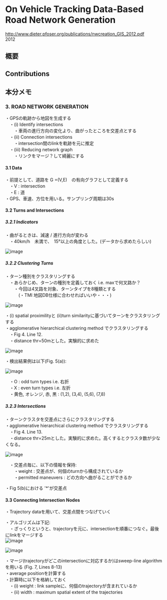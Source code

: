 # On Vehicle Tracking Data-Based Road Network Generation
http://www.dieter.pfoser.org/publications/nwcreation_GIS_2012.pdf  
2012  

## 概要


## Contributions

## 本分メモ
### 3. ROAD NETWORK GENERATION  
・GPSの軌跡から地図を生成する  
　・(i) Identify intersections  
　　・車両の進行方向の変化より、曲がったところを交差点とする  
　・(ii) Connection intersections  
　　・intersection間のlinkを軌跡を元に推定  
　・(iii) Reducing network graph  
　　・リンクをマージ？して綺麗にする  
  
#### 3.1 Data
・前提として、道路を G =(V,E)　の有向グラフとして定義する  
　・V : intersection  
　・E : 道  
・GPS、車速、方位を用いる。サンプリング周期は30s  
  
#### 3.2 Turns and Intersections
##### 3.2.1 Indicators
・曲がるときは、減速 / 進行方向が変わる  
　・40km/h　未満で、　15°以上の角度とした。(データから求めたらしい)  
  
![image](https://user-images.githubusercontent.com/30098187/70299582-a1cca500-1838-11ea-8a2c-c57528e2415a.png)  
 
  
##### 3.2.2 Clustering Turns  
・ターン種別をクラスタリングする  
　・あらかじめ、ターンの種別を定義しておく i.e. maxで何叉路か？  
　　・今回は4叉路を対象、ターンタイプを8種類とする  
　　　(・TMI 地図DB仕様に合わせればいいや・・・)  
  
 ![image](https://user-images.githubusercontent.com/30098187/70771705-5de81b80-1db5-11ea-9f33-7b6cb6b28151.png)  
  
・(i) spatial proximilityと (ii)turn similarityに基づいてターンをクラスタリングする  
・agglomerative hierarchical clustering method でクラスタリングする  
　・Fig 4. Line 12.  
　・distance thr=50mとした。実験的に求めた  
  
![image](https://user-images.githubusercontent.com/30098187/70299622-c6288180-1838-11ea-9f15-6a1c01325876.png)  
  
・検出結果例は以下(Fig. 5(a)):  
  
![image](https://user-images.githubusercontent.com/30098187/70771912-3180cf00-1db6-11ea-829b-b48d094a4d5a.png)  

　・O : odd turn types i.e. 右折  
　・X : even turn types i.e. 左折  
　・黄色, オレンジ, 赤, 黒 : (1,2), (3,4), (5,6), (7,8)  
  
##### 3.2.3 Intersections  
・ターンクラスタを交差点にさらにクラスタリングする  
・agglomerative hierarchical clustering method でクラスタリングする  
　・Fig 4. Line 13.  
　・distance thr=25mとした。実験的に求めた。高くするとクラスタ数が少なくなる。  
  
![image](https://user-images.githubusercontent.com/30098187/70299622-c6288180-1838-11ea-9f15-6a1c01325876.png)  
  
　・交差点毎に、以下の情報を保持:  
　　・weight : 交差点が、何個のturnから構成されているか  
　　・permitted maneuvers : どの方向へ曲がることができるか  
  
・Fig 5(b)における '*'が交差点  
  
 #### 3.3 Connecting Intersection Nodes  
 ・Trajectory dataを用いて、交差点間をつなげていく  
   
 ・アルゴリズムは下記:   
 　・ざっくりというと、trajectoryを元に、intersectionを順番につなぐ。最後にlinkをマージする  
![image](https://user-images.githubusercontent.com/30098187/70778955-d4414980-1dc6-11ea-937c-4cd9e44debf3.png)  
  
![image](https://user-images.githubusercontent.com/30098187/70779108-297d5b00-1dc7-11ea-89c3-64ea5693608a.png)  
  
・マージ(trajectoryがどこのintersectionに対応するか)はsweep-line algorithmを用いる (Fig. 7, Lines 8-13)  
・average positionを計算する  
・計算時に以下を格納しておく  
　・(i) weight : link sampleに、何個のtrajectoryが含まれているか  
　・(ii) width : maximum spatial extent of the trajectories  
